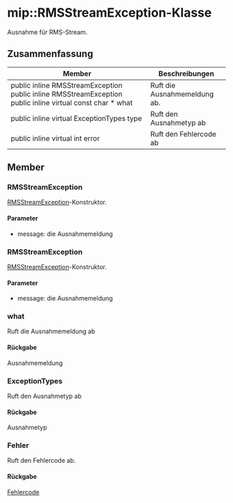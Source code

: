 # <a name="class-miprmsstreamexception"></a>mip::RMSStreamException-Klasse 
Ausnahme für RMS-Stream.
## <a name="summary"></a>Zusammenfassung
 Member                        | Beschreibungen                                
--------------------------------|---------------------------------------------
public inline  RMSStreamException public inline  RMSStreamException public inline virtual const char * what | Ruft die Ausnahmemeldung ab.
public inline virtual ExceptionTypes type | Ruft den Ausnahmetyp ab
public inline virtual int error | Ruft den Fehlercode ab
## <a name="members"></a>Member
### <a name="rmsstreamexception"></a>RMSStreamException
[RMSStreamException](#classmip_1_1_r_m_s_stream_exception)-Konstruktor.
#### <a name="parameters"></a>Parameter
* message: die Ausnahmemeldung
### <a name="rmsstreamexception"></a>RMSStreamException
[RMSStreamException](#classmip_1_1_r_m_s_stream_exception)-Konstruktor.
#### <a name="parameters"></a>Parameter
* message: die Ausnahmemeldung
### <a name="what"></a>what
Ruft die Ausnahmemeldung ab
#### <a name="returns"></a>Rückgabe
Ausnahmemeldung
### <a name="exceptiontypes"></a>ExceptionTypes
Ruft den Ausnahmetyp ab
#### <a name="returns"></a>Rückgabe
Ausnahmetyp
### <a name="error"></a>Fehler
Ruft den Fehlercode ab.
#### <a name="returns"></a>Rückgabe
[Fehlercode](#classmip_1_1_error)